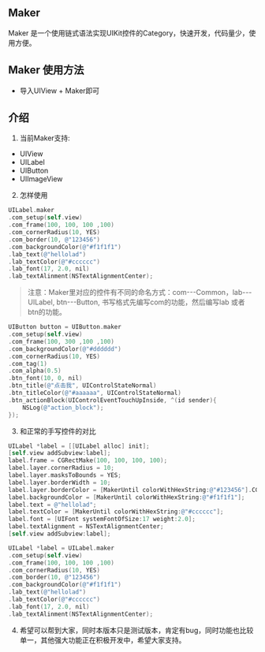 ## Maker
Maker 是一个使用链式语法实现UIKit控件的Category，快速开发，代码量少，使用方便。

## Maker 使用方法

* 导入UIView + Maker即可

## 介绍
1. 当前Maker支持:
* UIView
* UILabel
* UIButton
* UIImageView
2. 怎样使用
```Objective-C
UILabel.maker
.com_setup(self.view)
.com_frame(100, 100, 100 ,100)
.com_cornerRadius(10, YES)
.com_border(10, @"123456")
.com_backgroundColor(@"#f1f1f1")
.lab_text(@"hellolad")
.lab_textColor(@"#cccccc")
.lab_font(17, 2.0, nil)
.lab_textAlinment(NSTextAlignmentCenter);
```
> 注意：Maker里对应的控件有不同的命名方式：com---Common，lab---UILabel, btn---Button, 
> 书写格式先编写com的功能，然后编写lab 或者 btn的功能。

```Objective-C
UIButton button = UIButton.maker
.com_setup(self.view)
.com_frame(100, 300 ,100 ,100)
.com_backgroundColor(@"#dddddd")
.com_cornerRadius(10, YES)
.com_tag(1)
.com_alpha(0.5)
.btn_font(10, 0, nil)
.btn_title(@"点击我", UIControlStateNormal)
.btn_titleColor(@"#aaaaaa", UIControlStateNormal)
.btn_actionBlock(UIControlEventTouchUpInside, ^(id sender){
    NSLog(@"action_block");
});

```
3. 和正常的手写控件的对比
```Objective-C
UILabel *label = [[UILabel alloc] init];
[self.view addSubview:label];
label.frame = CGRectMake(100, 100, 100, 100);
label.layer.cornerRadius = 10;
label.layer.masksToBounds = YES;
label.layer.borderWidth = 10;
label.layer.borderColor = [MakerUntil colorWithHexString:@"#123456"].CGColor;
label.backgroundColor = [MakerUntil colorWithHexString:@"#f1f1f1"];
label.text = @"hellolad";
label.textColor = [MakerUntil colorWithHexString:@"#cccccc"];
label.font = [UIFont systemFontOfSize:17 weight:2.0];
label.textAlignment = NSTextAlignmentCenter;
[self.view addSubview:label];

UILabel *label = UILabel.maker
.com_setup(self.view)
.com_frame(100, 100, 100 ,100)
.com_cornerRadius(10, YES)
.com_border(10, @"123456")
.com_backgroundColor(@"#f1f1f1")
.lab_text(@"hellolad")
.lab_textColor(@"#cccccc")
.lab_font(17, 2.0, nil)
.lab_textAlinment(NSTextAlignmentCenter);
```
4. 希望可以帮到大家，同时本版本只是测试版本，肯定有bug，同时功能也比较单一，其他强大功能正在积极开发中，希望大家支持。
